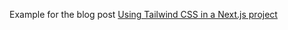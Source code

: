 Example for the blog post [Using Tailwind CSS in a Next.js project](https://thesmallthings.dev/blog/tailwind-nextjs)
